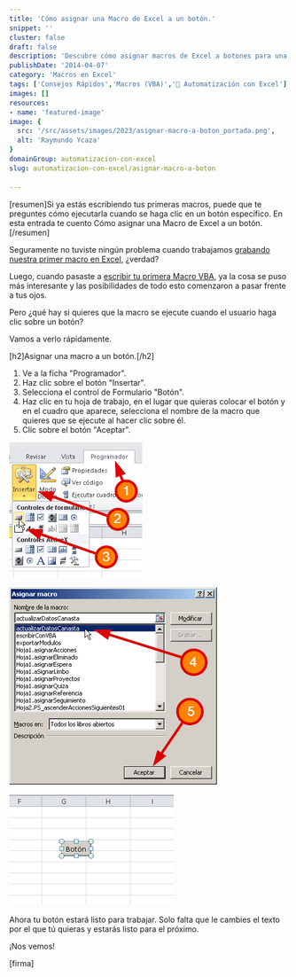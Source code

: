 ```yaml
---
title: 'Cómo asignar una Macro de Excel a un botón.'
snippet: ''
cluster: false
draft: false 
description: 'Descubre cómo asignar macros de Excel a botones para una mayor eficiencia en tus tareas. Aprende a hacerlo de forma directa y efectiva.'
publishDate: '2014-04-07'
category: 'Macros en Excel'
tags: ['Consejos Rápidos','Macros (VBA)','🤖 Automatización con Excel']
images: []
resources: 
- name: 'featured-image'
image: {
  src: '/src/assets/images/2023/asignar-macro-a-boton_portada.png',
  alt: 'Raymundo Ycaza'
}
domainGroup: automatizacion-con-excel
slug: automatizacion-con-excel/asignar-macro-a-boton

---
```


\[resumen\]Si ya estás escribiendo tus primeras macros, puede que te preguntes cómo ejecutarla cuando se haga clic en un botón específico. En esta entrada te cuento Cómo asignar una Macro de Excel a un botón.\[/resumen\]

Seguramente no tuviste ningún problema cuando trabajamos [grabando nuestra primer macro en Excel](http://raymundoycaza.com/como-grabar-macros/ "Cómo grabar Macros en Excel"), ¿verdad?

Luego, cuando pasaste a [escribir tu primera Macro VBA](http://raymundoycaza.com/escribe-tu-primera-macro-en-excel/ "Escribe tu primera Macro en Excel"), ya la cosa se puso más interesante y las posibilidades de todo esto comenzaron a pasar frente a tus ojos.

Pero ¿qué hay si quieres que la macro se ejecute cuando el usuario haga clic sobre un botón?

Vamos a verlo rápidamente.

\[h2\]Asignar una macro a un botón.\[/h2\]

1. Ve a la ficha "Programador".
2. Haz clic sobre el botón "Insertar".
3. Selecciona el control de Formulario "Botón".
4. Haz clic en tu hoja de trabajo, en el lugar que quieras colocar el botón y en el cuadro que aparece, selecciona el nombre de la macro que quieres que se ejecute al hacer clic sobre él.
5. Clic sobre el botón "Aceptar".

![Como asignar una Macro de Excel, a un botón](images/20140406-Como-asignar-una-Macro-de-Excel-a-un-boton000282.png)

![Como asignar una Macro de Excel, a un botón](images/20140406-Como-asignar-una-Macro-de-Excel-a-un-boton-000284.png)

![Cómo asignar una Macro de Excel a un botón](images/20140406-Como-asignar-una-Macro-de-Excel-a-un-boton-000285.png)

Ahora tu botón estará listo para trabajar. Solo falta que le cambies el texto por el que tú quieras y estarás listo para el próximo.

¡Nos vemos!

\[firma\]
